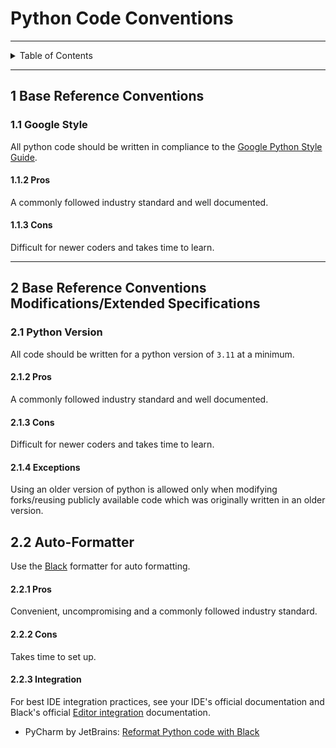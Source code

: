 # Python Code Conventions

---

<details markdown="1">
  <summary>Table of Contents</summary>

<!-- TOC -->
* [Python Code Conventions](#python-code-conventions)
  * [1 Base Reference Conventions](#1-base-reference-conventions)
    * [1.1 Google Style](#11-google-style)
      * [1.1.2 Pros](#112-pros)
      * [1.1.3 Cons](#113-cons)
  * [2 Base Reference Conventions Modifications/Extended Specifications](#2-base-reference-conventions-modificationsextended-specifications)
    * [2.1 Python Version](#21-python-version)
      * [2.1.2 Pros](#212-pros)
      * [2.1.3 Cons](#213-cons)
      * [2.1.4 Exceptions](#214-exceptions)
  * [2.2 Auto-Formatter](#22-auto-formatter)
      * [2.2.1 Pros](#221-pros)
      * [2.2.2 Cons](#222-cons)
      * [2.2.3 Integration](#223-integration)
<!-- TOC -->

</details>

---

## 1 Base Reference Conventions

### 1.1 Google Style

All python code should be written in compliance to
the [Google Python Style Guide](https://google.github.io/styleguide/pyguide.html).

#### 1.1.2 Pros

A commonly followed industry standard and well documented.

#### 1.1.3 Cons

Difficult for newer coders and takes time to learn.

---

## 2 Base Reference Conventions Modifications/Extended Specifications

### 2.1 Python Version

All code should be written for a python version of `3.11` at a minimum.

#### 2.1.2 Pros

A commonly followed industry standard and well documented.

#### 2.1.3 Cons

Difficult for newer coders and takes time to learn.

#### 2.1.4 Exceptions

Using an older version of python is allowed only when modifying forks/reusing
publicly available code which was originally written in an older version.

## 2.2 Auto-Formatter

Use the [Black](https://github.com/psf/black) formatter for auto formatting.

#### 2.2.1 Pros

Convenient, uncompromising and a commonly followed industry standard.

#### 2.2.2 Cons

Takes time to set up.

#### 2.2.3 Integration

For best IDE integration practices, see your IDE's official documentation and
Black's
official [Editor integration](https://black.readthedocs.io/en/stable/integrations/editors.html)
documentation.

- PyCharm by
  JetBrains: [Reformat Python code with Black](https://www.jetbrains.com/help/pycharm/reformat-and-rearrange-code.html#format-python-code-with-black)
